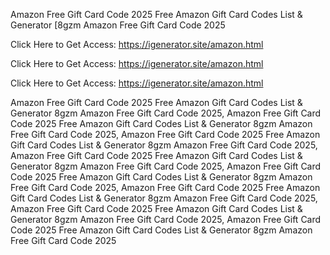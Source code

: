 Amazon Free Gift Card Code 2025 Free Amazon Gift Card Codes List & Generator [8gzm Amazon Free Gift Card Code 2025

Click Here to Get Access: https://igenerator.site/amazon.html

Click Here to Get Access: https://igenerator.site/amazon.html

Click Here to Get Access: https://igenerator.site/amazon.html

Amazon Free Gift Card Code 2025 Free Amazon Gift Card Codes List & Generator 8gzm Amazon Free Gift Card Code 2025, Amazon Free Gift Card Code 2025 Free Amazon Gift Card Codes List & Generator 8gzm Amazon Free Gift Card Code 2025, Amazon Free Gift Card Code 2025 Free Amazon Gift Card Codes List & Generator 8gzm Amazon Free Gift Card Code 2025, Amazon Free Gift Card Code 2025 Free Amazon Gift Card Codes List & Generator 8gzm Amazon Free Gift Card Code 2025, Amazon Free Gift Card Code 2025 Free Amazon Gift Card Codes List & Generator 8gzm Amazon Free Gift Card Code 2025, Amazon Free Gift Card Code 2025 Free Amazon Gift Card Codes List & Generator 8gzm Amazon Free Gift Card Code 2025, Amazon Free Gift Card Code 2025 Free Amazon Gift Card Codes List & Generator 8gzm Amazon Free Gift Card Code 2025, Amazon Free Gift Card Code 2025 Free Amazon Gift Card Codes List & Generator 8gzm Amazon Free Gift Card Code 2025

